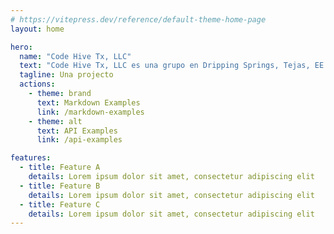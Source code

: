 ```yaml
---
# https://vitepress.dev/reference/default-theme-home-page
layout: home

hero:
  name: "Code Hive Tx, LLC"
  text: "Code Hive Tx, LLC es una grupo en Dripping Springs, Tejas, EE. UU."
  tagline: Una projecto
  actions:
    - theme: brand
      text: Markdown Examples
      link: /markdown-examples
    - theme: alt
      text: API Examples
      link: /api-examples

features:
  - title: Feature A
    details: Lorem ipsum dolor sit amet, consectetur adipiscing elit
  - title: Feature B
    details: Lorem ipsum dolor sit amet, consectetur adipiscing elit
  - title: Feature C
    details: Lorem ipsum dolor sit amet, consectetur adipiscing elit
---
```


